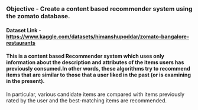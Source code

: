 ### Objective - Create a content based recommender system using the zomato database.

#### Dataset Link - https://www.kaggle.com/datasets/himanshupoddar/zomato-bangalore-restaurants

#### This is a content based Recommender system which uses only information about the description and attributes of the items users has previously consumed.In other words, these algorithms try to recommend items that are similar to those that a user liked in the past (or is examining in the present).
In particular, various candidate items are compared with items previously rated by the user and the best-matching items are recommended.


